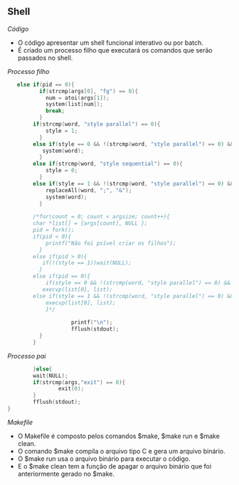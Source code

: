 ## Shell

*Código*
<p>
  <ul>
    <li>O código apresentar um shell funcional interativo ou por batch.<br />
    <li>É criado um processo filho que executará os comandos que serão passados no shell.<br />
   </ul></p>
   

*Processo filho*
```c
   else if(pid == 0){
          if(strcmp(args[0], "fg") == 0){
            num = atoi(args[1]);
            system(list[num]);
            break;
          }
        if(strcmp(word, "style parallel") == 0){
            style = 1;
          }
		else if(style == 0 && !(strcmp(word, "style parallel") == 0) && !(strcmp(word, "style sequential") == 0)){
           system(word); 
          }
        else if(strcmp(word, "style sequential") == 0){
            style = 0;
          }
        else if(style == 1 && !(strcmp(word, "style parallel") == 0) && !(strcmp(word, "style sequential") == 0)){
            replaceAll(word, ";", "&");
            system(word);
          }
        
        /*for(count = 0; count < argsize; count++){
        char *list[] = {args[count], NULL };
        pid = fork();
        if(pid < 0){
            printf("Não foi psível criar os filhos");
          }
        else if(pid > 0){
           if(!(style == 1))wait(NULL);
          }
        else if(pid == 0){
  			if(style == 0 && !(strcmp(word, "style parallel") == 0) && !(strcmp(word, "style sequential") == 0)){
           execvp(list[0], list);
        else if(style == 1 && !(strcmp(word, "style parallel") == 0) && !(strcmp(word, "style sequential") == 0)){
            execvp(list[0], list);
            }*/
    
					printf("\n");
					fflush(stdout);
          }
        }
```

*Processo pai*
```c
        }else{
        wait(NULL);
        if(strcmp(args,"exit") == 0){
                exit(0);
        }
        fflush(stdout);
}
```
   
*Makefile*

<p>
  <ul>
   <li>O Makefile é composto pelos comandos $make, $make run e $make clean.<br />
   <li>O comando $make compila o arquivo tipo C e gera um arquivo binário.<br />
   <li>O $make run usa o arquivo binário para executar o código.<br />
   <li>E o $make clean tem a função de apagar o arquivo binário que foi anteriormente gerado no $make.<br />
</ul></p>


